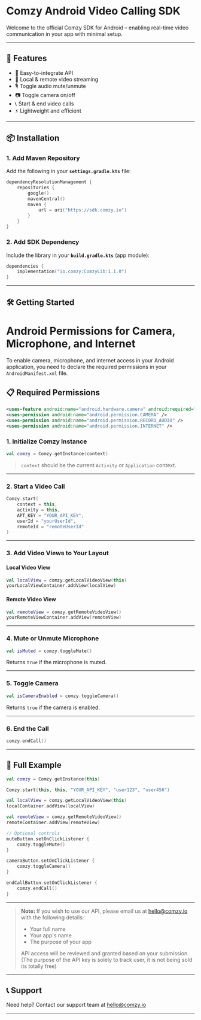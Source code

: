 
# Comzy Android Video Calling SDK

Welcome to the official Comzy SDK for Android – enabling real-time video communication in your app with minimal setup.

---

## 🚀 Features

- 🔁 Easy-to-integrate API
- 🎥 Local & remote video streaming
- 🎙️ Toggle audio mute/unmute
- 📷 Toggle camera on/off
- 📞 Start & end video calls
- ⚡ Lightweight and efficient

---

## 📦 Installation

### 1. Add Maven Repository

Add the following in your **`settings.gradle.kts`** file:

```kotlin
dependencyResolutionManagement {
    repositories {
        google()
        mavenCentral()
        maven {
            url = uri("https://sdk.comzy.io")
        }
    }
}
````

### 2. Add SDK Dependency

Include the library in your **`build.gradle.kts`** (app module):

```kotlin
dependencies {
    implementation("io.comzy:ComzyLib:1.1.0")
}
```

---

## 🛠️ Getting Started
# Android Permissions for Camera, Microphone, and Internet

To enable camera, microphone, and internet access in your Android application, you need to declare the required permissions in your `AndroidManifest.xml` file.

## 📋 Required Permissions

```xml
<uses-feature android:name="android.hardware.camera" android:required="false" />
<uses-permission android:name="android.permission.CAMERA" />
<uses-permission android:name="android.permission.RECORD_AUDIO" />
<uses-permission android:name="android.permission.INTERNET" />
```

### 1. Initialize Comzy Instance


```kotlin
val comzy = Comzy.getInstance(context)
```

> `context` should be the current `Activity` or `Application` context.

---

### 2. Start a Video Call

```kotlin
Comzy.start(
    context = this,
    activity = this,
    APT_KEY = "YOUR_API_KEY",
    userId = "yourUserId",
    remoteId = "remoteUserId"
)
```

---

### 3. Add Video Views to Your Layout

#### Local Video View

```kotlin
val localView = comzy.getLocalVideoView(this)
yourLocalViewContainer.addView(localView)
```

#### Remote Video View

```kotlin
val remoteView = comzy.getRemoteVideoView()
yourRemoteViewContainer.addView(remoteView)
```

---

### 4. Mute or Unmute Microphone

```kotlin
val isMuted = comzy.toggleMute()
```

Returns `true` if the microphone is muted.

---

### 5. Toggle Camera

```kotlin
val isCameraEnabled = comzy.toggleCamera()
```

Returns `true` if the camera is enabled.

---

### 6. End the Call

```kotlin
comzy.endCall()
```

---

## 📘 Full Example

```kotlin
val comzy = Comzy.getInstance(this)

Comzy.start(this, this, "YOUR_API_KEY", "user123", "user456")

val localView = comzy.getLocalVideoView(this)
localContainer.addView(localView)

val remoteView = comzy.getRemoteVideoView()
remoteContainer.addView(remoteView)

// Optional controls
muteButton.setOnClickListener {
    comzy.toggleMute()
}

cameraButton.setOnClickListener {
    comzy.toggleCamera()
}

endCallButton.setOnClickListener {
    comzy.endCall()
}
```

---


> **Note:** If you wish to use our API, please email us at [hello@comzy.io](mailto:hello@comzy.io) with the following details:
>
> * Your full name
> * Your app's name
> * The purpose of your app
>
> API access will be reviewed and granted based on your submission.(The purpose of the API key is solely to track user, it is not being sold its totally free)


---

## 📞 Support

Need help? Contact our support team at [hello@comzy.io](mailto:hello@comzy.io) 

---


